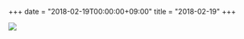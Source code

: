 +++
date = "2018-02-19T00:00:00+09:00"
title = "2018-02-19"
+++

<img class="img-fluid" src="/2018-02-19.jpg" />
